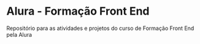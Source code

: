 # Alura - Formação Front End
Repositório para as atividades e projetos do curso de Formação Front End pela Alura

